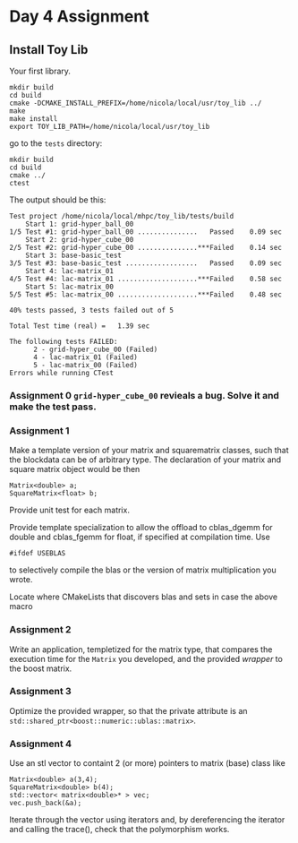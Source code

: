 # Day 4 Assignment

## Install Toy Lib

Your first library.

```
mkdir build
cd build
cmake -DCMAKE_INSTALL_PREFIX=/home/nicola/local/usr/toy_lib ../
make
make install
export TOY_LIB_PATH=/home/nicola/local/usr/toy_lib
```
go to the `tests` directory:
```
mkdir build
cd build
cmake ../
ctest
```
The output should be this:
```
Test project /home/nicola/local/mhpc/toy_lib/tests/build
    Start 1: grid-hyper_ball_00
1/5 Test #1: grid-hyper_ball_00 ...............   Passed    0.09 sec
    Start 2: grid-hyper_cube_00
2/5 Test #2: grid-hyper_cube_00 ...............***Failed    0.14 sec
    Start 3: base-basic_test
3/5 Test #3: base-basic_test ..................   Passed    0.09 sec
    Start 4: lac-matrix_01
4/5 Test #4: lac-matrix_01 ....................***Failed    0.58 sec
    Start 5: lac-matrix_00
5/5 Test #5: lac-matrix_00 ....................***Failed    0.48 sec

40% tests passed, 3 tests failed out of 5

Total Test time (real) =   1.39 sec

The following tests FAILED:
	  2 - grid-hyper_cube_00 (Failed)
	  4 - lac-matrix_01 (Failed)
	  5 - lac-matrix_00 (Failed)
Errors while running CTest
```


### Assignment 0 `grid-hyper_cube_00` revieals a bug. Solve it and make the test pass.
### Assignment 1  
Make a template version of your matrix and squarematrix classes, such that the blockdata can be of arbitrary type.
The declaration of your matrix and square matrix object would be then
```
Matrix<double> a;
SquareMatrix<float> b;
```
Provide unit test for each matrix.

Provide template specialization to allow the offload to cblas_dgemm for double and cblas_fgemm for float, if specified at compilation time. Use 
```
#ifdef USEBLAS
```
to selectively compile the blas or the version of matrix multiplication you wrote.

Locate where CMakeLists that discovers blas and sets in case the above macro

### Assignment 2 

Write an application, templetized for the matrix type, that compares the execution time for the `Matrix` you developed, and the provided *wrapper* to the boost matrix.

### Assignment 3 

Optimize the provided wrapper, so that the private attribute is an `std::shared_ptr<boost::numeric::ublas::matrix>`. 

### Assignment 4 

Use an stl vector to containt 2 (or more) pointers to matrix (base)  class like 
```
Matrix<double> a(3,4);
SquareMatrix<double> b(4);
std::vector< matrix<double>* > vec;
vec.push_back(&a);
```
Iterate through the vector using iterators and, by dereferencing the iterator and calling the trace(), check that the polymorphism works.

